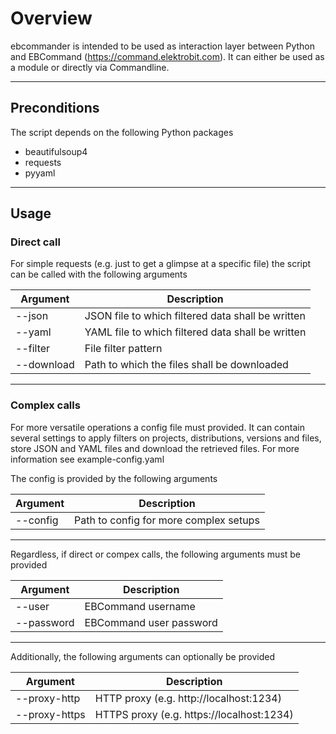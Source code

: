 # Overview
ebcommander is intended to be used as interaction layer between Python and EBCommand (https://command.elektrobit.com). It can either be used as a module or directly via Commandline.

---

## Preconditions
The script depends on the following Python packages
- beautifulsoup4
- requests
- pyyaml

---

## Usage
### Direct call
For simple requests (e.g. just to get a glimpse at a specific file) the script can be called with the following arguments

| Argument   | Description                                       |
|------------|---------------------------------------------------|
| --json     | JSON file to which filtered data shall be written |
| --yaml     | YAML file to which filtered data shall be written |
| --filter   | File filter pattern                               |
| --download | Path to which the files shall be downloaded       |

---

### Complex calls
For more versatile operations a config file must provided. It can contain several settings to apply filters on projects, distributions, versions and files, store JSON and YAML files and download the retrieved files. For more information see example-config.yaml

The config is provided by the following arguments

| Argument   | Description                            |
|------------|----------------------------------------|
| --config   | Path to config for more complex setups |

---

Regardless, if direct or compex calls, the following arguments must be provided

| Argument   | Description             |
|------------|-------------------------|
| --user     | EBCommand username      |
| --password | EBCommand user password |

---

Additionally, the following arguments can optionally be provided

| Argument      | Description                               |
|---------------|-------------------------------------------|
| --proxy-http  | HTTP proxy  (e.g. http://localhost:1234)  |
| --proxy-https | HTTPS proxy (e.g. https://localhost:1234) |
